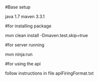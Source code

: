 #Base setup

java 1.7
maven 3.3.1

#for installing package


mvn clean install -Dmaven.test.skip=true

#for server running

mvn ninja:run

#for using the api

follow instructions in file apiFiringFormat.txt